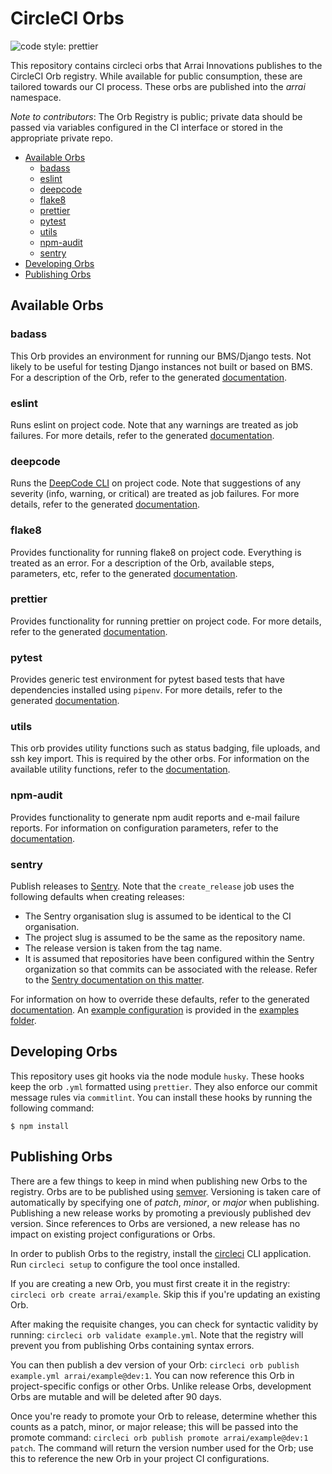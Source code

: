 # CircleCI Orbs

![code style: prettier](https://img.shields.io/badge/code_style-prettier-ff69b4.svg?style=for-the-badge)

This repository contains circleci orbs that Arrai Innovations publishes to the CircleCI Orb registry. While available for public consumption, these are tailored towards our CI process. These orbs are published into the _arrai_ namespace.

_Note to contributors_: The Orb Registry is public; private data should be passed via variables configured in the CI interface or stored in the appropriate private repo.

<!-- prettier-ignore-start -->
<!-- START doctoc generated TOC please keep comment here to allow auto update -->
<!-- DON'T EDIT THIS SECTION, INSTEAD RE-RUN doctoc TO UPDATE -->

- [Available Orbs](#available-orbs)
  - [badass](#badass)
  - [eslint](#eslint)
  - [deepcode](#deepcode)
  - [flake8](#flake8)
  - [prettier](#prettier)
  - [pytest](#pytest)
  - [utils](#utils)
  - [npm-audit](#npm-audit)
  - [sentry](#sentry)
- [Developing Orbs](#developing-orbs)
- [Publishing Orbs](#publishing-orbs)

<!-- END doctoc generated TOC please keep comment here to allow auto update -->
<!-- prettier-ignore-end -->

## Available Orbs

### badass

This Orb provides an environment for running our BMS/Django tests. Not likely to be useful for testing Django instances not built or based on BMS. For a description of the Orb, refer to the generated [documentation](https://circleci.com/orbs/registry/orb/arrai/badass).

### eslint

Runs eslint on project code. Note that any warnings are treated as job failures. For more details, refer to the generated [documentation](https://circleci.com/orbs/registry/orb/arrai/eslint).

### deepcode

Runs the [DeepCode CLI](https://github.com/DeepCodeAI/cli) on project code. Note that suggestions of any severity (info, warning, or critical) are treated as job failures. For more details, refer to the generated [documentation](https://circleci.com/orbs/registry/orb/arrai/deepcode).

### flake8

Provides functionality for running flake8 on project code. Everything is treated as an error. For a description of the Orb, available steps, parameters, etc, refer to the generated [documentation](https://circleci.com/orbs/registry/orb/arrai/flake8).

### prettier

Provides functionality for running prettier on project code. For more details, refer to the generated [documentation](https://circleci.com/orbs/registry/orb/arrai/prettier).

### pytest

Provides generic test environment for pytest based tests that have dependencies installed using `pipenv`. For more details, refer to the generated [documentation](https://circleci.com/orbs/registry/orb/arrai/pytest).

### utils

This orb provides utility functions such as status badging, file uploads, and ssh key import. This is required by the other orbs. For information on the available utility functions, refer to the [documentation](https://circleci.com/orbs/registry/orb/arrai/utils).

### npm-audit

Provides functionality to generate npm audit reports and e-mail failure reports. For information on configuration parameters, refer to the [documentation](https://circleci.com/orbs/registry/orb/arrai/npm-audit).

### sentry

Publish releases to [Sentry](https://sentry.io/). Note that the `create_release` job uses the following defaults when creating releases:

-   The Sentry organisation slug is assumed to be identical to the CI organisation.
-   The project slug is assumed to be the same as the repository name.
-   The release version is taken from the tag name.
-   It is assumed that repositories have been configured within the Sentry organization so that commits can be associated with the release. Refer to the [Sentry documentation on this matter](https://docs.sentry.io/product/cli/releases/#sentry-cli-commit-integration).

For information on how to override these defaults, refer to the generated [documentation](https://circleci.com/orbs/registry/orb/arrai/sentry). An [example configuration](/examples/sentry.yml) is provided in the [examples folder](/examples/).

## Developing Orbs

This repository uses git hooks via the node module `husky`. These hooks keep the orb `.yml` formatted using `prettier`. They also enforce our commit message rules via `commitlint`. You can install these hooks by running the following command:

```console
$ npm install
```

## Publishing Orbs

There are a few things to keep in mind when publishing new Orbs to the registry. Orbs are to be published using [semver](https://devhints.io/semver). Versioning is taken care of automatically by specifying one of _patch_, _minor_, or _major_ when publishing. Publishing a new release works by promoting a previously published dev version. Since references to Orbs are versioned, a new release has no impact on existing project configurations or Orbs.

In order to publish Orbs to the registry, install the [circleci](https://circleci.com/docs/2.0/creating-orbs/#installing-the-cli-for-the-first-time) CLI application. Run `circleci setup` to configure the tool once installed.

If you are creating a new Orb, you must first create it in the registry: `circleci orb create arrai/example`. Skip this if you're updating an existing Orb.

After making the requisite changes, you can check for syntactic validity by running: `circleci orb validate example.yml`. Note that the registry will prevent you from publishing Orbs containing syntax errors.

You can then publish a dev version of your Orb: `circleci orb publish example.yml arrai/example@dev:1`. You can now reference this Orb in project-specific configs or other Orbs. Unlike release Orbs, development Orbs are mutable and will be deleted after 90 days.

Once you're ready to promote your Orb to release, determine whether this counts as a patch, minor, or major release; this will be passed into the promote command: `circleci orb publish promote arrai/example@dev:1 patch`. The command will return the version number used for the Orb; use this to reference the new Orb in your project CI configurations.
